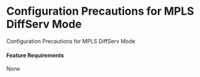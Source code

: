 Configuration Precautions for MPLS DiffServ Mode
================================================

Configuration Precautions for MPLS DiffServ Mode

#### Feature Requirements

None